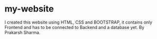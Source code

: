 # my-website
I created this website using HTML, CSS and BOOTSTRAP, it contains only Frontend and has to be connected to Backend and a database yet.
By Prakarsh Sharma.
